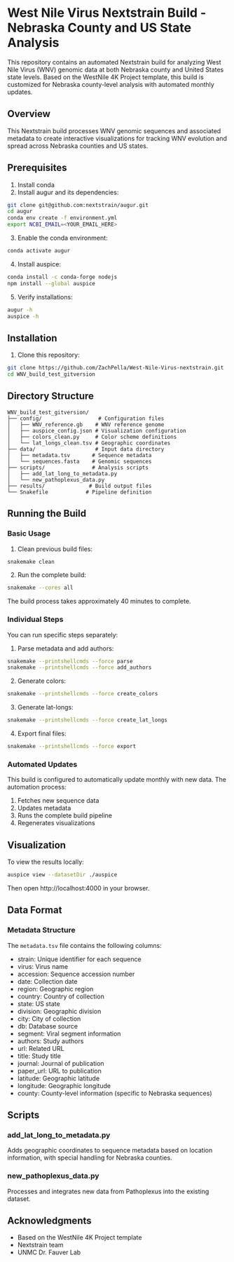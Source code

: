 # West Nile Virus Nextstrain Build - Nebraska County and US State Analysis

This repository contains an automated Nextstrain build for analyzing West Nile Virus (WNV) genomic data at both Nebraska county and United States state levels. Based on the WestNile 4K Project template, this build is customized for Nebraska county-level analysis with automated monthly updates.

## Overview

This Nextstrain build processes WNV genomic sequences and associated metadata to create interactive visualizations for tracking WNV evolution and spread across Nebraska counties and US states.

## Prerequisites

1. Install conda
2. Install augur and its dependencies:
```bash
git clone git@github.com:nextstrain/augur.git
cd augur
conda env create -f environment.yml
export NCBI_EMAIL=<YOUR_EMAIL_HERE>
```

3. Enable the conda environment:
```bash
conda activate augur
```

4. Install auspice:
```bash
conda install -c conda-forge nodejs
npm install --global auspice
```

5. Verify installations:
```bash
augur -h
auspice -h
```

## Installation

1. Clone this repository:
```bash
git clone https://github.com/ZachPella/West-Nile-Virus-nextstrain.git
cd WNV_build_test_gitversion
```

## Directory Structure

```
WNV_build_test_gitversion/
├── config/                  # Configuration files
│   ├── WNV_reference.gb    # WNV reference genome
│   ├── auspice_config.json # Visualization configuration
│   ├── colors_clean.py     # Color scheme definitions
│   └── lat_longs_clean.tsv # Geographic coordinates
├── data/                   # Input data directory
│   ├── metadata.tsv       # Sequence metadata
│   └── sequences.fasta    # Genomic sequences
├── scripts/               # Analysis scripts
│   ├── add_lat_long_to_metadata.py
│   └── new_pathoplexus_data.py
├── results/              # Build output files
└── Snakefile            # Pipeline definition
```

## Running the Build

### Basic Usage

1. Clean previous build files:
```bash
snakemake clean
```

2. Run the complete build:
```bash
snakemake --cores all
```

The build process takes approximately 40 minutes to complete.

### Individual Steps

You can run specific steps separately:

1. Parse metadata and add authors:
```bash
snakemake --printshellcmds --force parse
snakemake --printshellcmds --force add_authors
```

2. Generate colors:
```bash
snakemake --printshellcmds --force create_colors
```

3. Generate lat-longs:
```bash
snakemake --printshellcmds --force create_lat_longs
```

4. Export final files:
```bash
snakemake --printshellcmds --force export
```

### Automated Updates

This build is configured to automatically update monthly with new data. The automation process:
1. Fetches new sequence data
2. Updates metadata
3. Runs the complete build pipeline
4. Regenerates visualizations

## Visualization

To view the results locally:
```bash
auspice view --datasetDir ./auspice
```
Then open http://localhost:4000 in your browser.

## Data Format

### Metadata Structure

The `metadata.tsv` file contains the following columns:
- strain: Unique identifier for each sequence
- virus: Virus name
- accession: Sequence accession number
- date: Collection date
- region: Geographic region
- country: Country of collection
- state: US state
- division: Geographic division
- city: City of collection
- db: Database source
- segment: Viral segment information
- authors: Study authors
- url: Related URL
- title: Study title
- journal: Journal of publication
- paper_url: URL to publication
- latitude: Geographic latitude
- longitude: Geographic longitude
- county: County-level information (specific to Nebraska sequences)

## Scripts

### add_lat_long_to_metadata.py
Adds geographic coordinates to sequence metadata based on location information, with special handling for Nebraska counties.

### new_pathoplexus_data.py
Processes and integrates new data from Pathoplexus into the existing dataset.

## Acknowledgments

- Based on the WestNile 4K Project template
- Nextstrain team
- UNMC Dr. Fauver Lab

